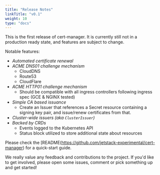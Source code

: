 ```yaml
---
title: "Release Notes"
linkTitle: "v0.1"
weight: 10
type: "docs"
---
```


This is the first release of cert-manager. It is currently still not in a production ready state, and features are subject to change.

Notable features:

- *Automated certificate renewal*
- *ACME DNS01 challenge mechanism*
  - CloudDNS
  - Route53
  - CloudFlare
- *ACME HTTP01 challenge mechanism*
  - Should be compatible with all ingress controllers following ingress spec (GCE & NGINX tested)
- *Simple CA based issuance*
  - Create an Issuer that references a Secret resource containing a signing key pair, and issue/renew certificates from that.
- *Cluster-wide issuers (aka `ClusterIssuer`)*
- *Backed by CRDs*
  - Events logged to the Kubernetes API
  - Status block utilized to store additional state about resources

Please check the [README(https://github.com/jetstack-experimental/cert-manager) for a quick-start guide.

We really value any feedback and contributions to the project. If you'd like to get involved, please open some issues, comment or pick something up and get started!
